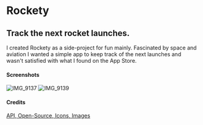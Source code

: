 # Rockety #

## Track the next rocket launches. ##

I created Rockety as a side-project for fun mainly.
Fascinated by space and aviation I wanted a simple app to keep track of the next launches and wasn't satisfied with what I found on the App Store.

#### Screenshots ####

![IMG_9137](https://user-images.githubusercontent.com/9844560/112758434-aea57700-8fee-11eb-8a37-d61287a8e136.PNG)
![IMG_9139](https://user-images.githubusercontent.com/9844560/112758438-b06f3a80-8fee-11eb-9a64-8c0d1fa7fbad.PNG)

#### Credits ####

[API, Open-Source, Icons, Images](api.antoinebellanger.ch/rockety/Licenses.pdf)
